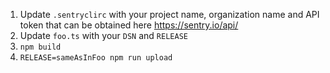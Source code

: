 1. Update `.sentryclirc` with your project name, organization name and API token that can be obtained here https://sentry.io/api/
2. Update `foo.ts` with your `DSN` and `RELEASE`
3. `npm build`
4. `RELEASE=sameAsInFoo npm run upload`
